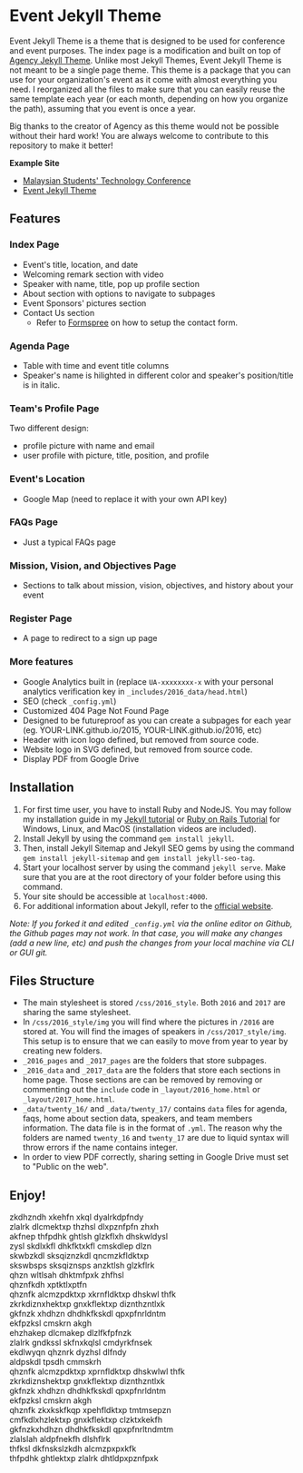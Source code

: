 # Event Jekyll Theme
Event Jekyll Theme is a theme that is designed to be used for conference and event purposes. The index page is a modification and built on top of [Agency Jekyll Theme](https://github.com/y7kim/agency-jekyll-theme). Unlike most Jekyll Themes, Event Jekyll Theme is not meant to be a single page theme. This theme is a package that you can use for your organization's event as it come with almost everything you need. I reorganized all the files to make sure that you can easily reuse the same template each year (or each month, depending on how you organize the path), assuming that you event is once a year.

Big thanks to the creator of Agency as this theme would not be possible without their hard work! You are always welcome to contribute to this repository to make it better!

**Example Site**
- [Malaysian Students' Technology Conference](https://msiastc.github.io)
- [Event Jekyll Theme](https://event-jekyll-theme.github.io)

## Features
### Index Page
- Event's title, location, and date
- Welcoming remark section with video
- Speaker with name, title, pop up profile section
- About section with options to navigate to subpages
- Event Sponsors' pictures section
- Contact Us section
  - Refer to [Formspree](https://formspree.io/) on how to setup the contact form.
### Agenda Page
- Table with time and event title columns
- Speaker's name is hilighted in different color and speaker's position/title is in italic.
### Team's Profile Page
Two different design:
-  profile picture with name and email
-  user profile with picture, title, position, and profile
### Event's Location
- Google Map (need to replace it with your own API key)
### FAQs Page
- Just a typical FAQs page
### Mission, Vision, and Objectives Page
- Sections to talk about mission, vision, objectives, and history about your event
### Register Page
- A page to redirect to a sign up page
### More features
- Google Analytics built in (replace `UA-xxxxxxxx-x` with your personal analytics verification key in `_includes/2016_data/head.html`)
- SEO (check `_config.yml`)
- Customized 404 Page Not Found Page
- Designed to be futureproof as you can create a subpages for each year (eg. YOUR-LINK.github.io/2015, YOUR-LINK.github.io/2016, etc)
- Header with icon logo defined, but removed from source code. 
- Website logo in SVG defined, but removed from source code.
- Display PDF from Google Drive

## Installation
1. For first time user, you have to install Ruby and NodeJS. You may follow my installation guide in my [Jekyll tutorial](http://melvinchng.github.io/jekyll/installation.html#ruby-and-nodejs-installation) or [Ruby on Rails Tutorial](http://melvinchng.github.io/jekyll/RubyOnRailsInstallation.html) for Windows, Linux, and MacOS (installation videos are included).
2. Install Jekyll by using the command `gem install jekyll`.
3. Then, install Jekyll Sitemap and Jekyll SEO gems by using the command `gem install jekyll-sitemap` and `gem install jekyll-seo-tag`.
4. Start your localhost server by using the command `jekyll serve`. Make sure that you are at the root directory of your folder before using this command.
5. Your site should be accessible at `localhost:4000`.
6. For additional information about Jekyll, refer to the [official website](http://jekyllrb.com/). 

_Note: If you forked it and edited `_config.yml` via the online editor on Github, the Github pages may not work. In that case, you will make any changes (add a new line, etc) and push the changes from your local machine via CLI or GUI git._

## Files Structure
- The main stylesheet is stored `/css/2016_style`. Both `2016` and `2017` are sharing the same stylesheet.
- In `/css/2016_style/img` you will find where the pictures in `/2016` are stored at. You will find the images of speakers in `/css/2017_style/img`. This setup is to ensure that we can easily to move from year to year by creating new folders.
- `_2016_pages` and `_2017_pages` are the folders that store subpages.
- `_2016_data` and `_2017_data` are the folders that store each sections in home page. Those sections are can be removed by removing or commenting out the `include` code in `_layout/2016_home.html` or `_layout/2017_home.html`.
- `_data/twenty_16/` and `_data/twenty_17/` contains `data` files for agenda, faqs, home about section data, speakers, and team members information. The data file is in the format of `.yml`. The reason why the folders are named `twenty_16` and `twenty_17` are due to liquid syntax will throw errors if the name contains integer. 
- In order to view PDF correctly, sharing setting in Google Drive must set to "Public on the web".

## Enjoy!
zkdhzndh xkehfn xkql dyalrkdpfndy  
zlalrk dlcmektxp thzhsl dlxpznfpfn zhxh  
akfnep thfpdhk ghtlsh glzkflxh dhskwldysl  
zysl skdlxkfl dhkfktxkfl cmskdlep dlzn  
skwbzkdl sksqiznzkdl qncmzkfldktxp  
skswbsps sksqiznsps anzktlsh glzkflrk  
qhzn wltlsah dhktmfpxk zhfhsl  
qhznfkdh xptktlxptfn  
qhznfk alcmzpdktxp xkrnfldktxp dhskwl thfk  
zkrkdiznxhektxp gnxkflektxp diznthzntlxk  
gkfnzk xhdhzn dhdhkfkskdl qpxpfnrldntm  
ekfpzksl cmskrn akgh  
ehzhakep dlcmakep dlzlfkfpfnzk  
zlalrk gndkssl skfnxkqlsl cmdyrkfnsek  
ekdlwyqn qhznrk dyzhsl dlfndy   
aldpskdl tpsdh cmmskrh  
qhznfk alcmzpdktxp xprnfldktxp dhskwlwl thfk  
zkrkdiznshektxp gnxkflektxp diznthzntlxk  
gkfnzk xhdhzn dhdhkfkskdl qpxpfnrldntm  
ekfpzksl cmskrn akgh  
qhznfk zkxkskfkqp xpehfldktxp tmtmsepzn  
cmfkdlxhzlektxp gnxkflektxp clzktxkekfh  
gkfnzkxhdhzn dhdhkfkskdl qpxpfnrltndmtm  
zlalslah aldpfnekfh dlshflrk  
thfksl dkfnskslzkdh alcmzpxpxkfk  
thfpdhk ghtlektxp zlalrk dhtldpxpznfpxk  
